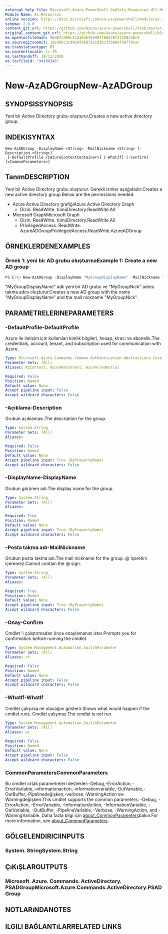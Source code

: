 ```yaml
---
external help file: Microsoft.Azure.PowerShell.Cmdlets.Resources.dll-Help.xml
Module Name: Az.Resources
online version: https://docs.microsoft.com/en-us/powershell/module/az.resources/new-azadgroup
schema: 2.0.0
content_git_url: https://github.com/Azure/azure-powershell/blob/master/src/Resources/Resources/help/New-AzADGroup.md
original_content_git_url: https://github.com/Azure/azure-powershell/blob/master/src/Resources/Resources/help/New-AzADGroup.md
ms.openlocfilehash: 98d87c060c51d19db45e907f88d39f27350248c9
ms.sourcegitcommit: 1de2b6c3c99197958fa2101bc37680e7507f91ac
ms.translationtype: MT
ms.contentlocale: tr-TR
ms.lasthandoff: 10/13/2020
ms.locfileid: "94109348"
---
```

# <span data-ttu-id="d5486-101">New-AzADGroup</span><span class="sxs-lookup"><span data-stu-id="d5486-101">New-AzADGroup</span></span>

## <span data-ttu-id="d5486-102">SYNOPSIS</span><span class="sxs-lookup"><span data-stu-id="d5486-102">SYNOPSIS</span></span>
<span data-ttu-id="d5486-103">Yeni bir Active Directory grubu oluşturur.</span><span class="sxs-lookup"><span data-stu-id="d5486-103">Creates a new active directory group.</span></span>

## <span data-ttu-id="d5486-104">INDEKI</span><span class="sxs-lookup"><span data-stu-id="d5486-104">SYNTAX</span></span>

```
New-AzADGroup -DisplayName <String> -MailNickname <String> [-Description <String>]
 [-DefaultProfile <IAzureContextContainer>] [-WhatIf] [-Confirm] [<CommonParameters>]
```

## <span data-ttu-id="d5486-105">Tanım</span><span class="sxs-lookup"><span data-stu-id="d5486-105">DESCRIPTION</span></span>
<span data-ttu-id="d5486-106">Yeni bir Active Directory grubu oluşturur. Gerekli izinler aşağıdadır:</span><span class="sxs-lookup"><span data-stu-id="d5486-106">Creates a new active directory group.Below are the permissions needed:</span></span>

- <span data-ttu-id="d5486-107">Azure Active Directory grafiği</span><span class="sxs-lookup"><span data-stu-id="d5486-107">Azure Active Directory Graph</span></span>
  - <span data-ttu-id="d5486-108">Dizin. ReadWrite. tümü</span><span class="sxs-lookup"><span data-stu-id="d5486-108">Directory.ReadWrite.All</span></span>
- <span data-ttu-id="d5486-109">Microsoft Graph</span><span class="sxs-lookup"><span data-stu-id="d5486-109">Microsoft Graph</span></span>
  - <span data-ttu-id="d5486-110">Dizin. ReadWrite. tümü</span><span class="sxs-lookup"><span data-stu-id="d5486-110">Directory.ReadWrite.All</span></span>
  - <span data-ttu-id="d5486-111">PrivilegedAccess. ReadWrite. AzureADGroup</span><span class="sxs-lookup"><span data-stu-id="d5486-111">PrivilegedAccess.ReadWrite.AzureADGroup</span></span>

## <span data-ttu-id="d5486-112">ÖRNEKLERDEN</span><span class="sxs-lookup"><span data-stu-id="d5486-112">EXAMPLES</span></span>

### <span data-ttu-id="d5486-113">Örnek 1: yeni bir AD grubu oluşturma</span><span class="sxs-lookup"><span data-stu-id="d5486-113">Example 1: Create a new AD group</span></span>

```powershell
PS C:\> New-AzADGroup -DisplayName "MyGroupDisplayName" -MailNickname "MyGroupNick"
```

<span data-ttu-id="d5486-114">"MyGroupDisplayName" adlı yeni bir AD grubu ve "MyGroupNick" adres takma adını oluşturur.</span><span class="sxs-lookup"><span data-stu-id="d5486-114">Creates a new AD group with the name "MyGroupDisplayName" and the mail nickname "MyGroupNick".</span></span>

## <span data-ttu-id="d5486-115">PARAMETRELERINE</span><span class="sxs-lookup"><span data-stu-id="d5486-115">PARAMETERS</span></span>

### <span data-ttu-id="d5486-116">-DefaultProfile</span><span class="sxs-lookup"><span data-stu-id="d5486-116">-DefaultProfile</span></span>
<span data-ttu-id="d5486-117">Azure ile iletişim için kullanılan kimlik bilgileri, hesap, kiracı ve abonelik.</span><span class="sxs-lookup"><span data-stu-id="d5486-117">The credentials, account, tenant, and subscription used for communication with Azure.</span></span>

```yaml
Type: Microsoft.Azure.Commands.Common.Authentication.Abstractions.Core.IAzureContextContainer
Parameter Sets: (All)
Aliases: AzContext, AzureRmContext, AzureCredential

Required: False
Position: Named
Default value: None
Accept pipeline input: False
Accept wildcard characters: False
```

### <span data-ttu-id="d5486-118">-Açıklama</span><span class="sxs-lookup"><span data-stu-id="d5486-118">-Description</span></span>
<span data-ttu-id="d5486-119">Grubun açıklaması.</span><span class="sxs-lookup"><span data-stu-id="d5486-119">The description for the group.</span></span>

```yaml
Type: System.String
Parameter Sets: (All)
Aliases:

Required: False
Position: Named
Default value: None
Accept pipeline input: True (ByPropertyName)
Accept wildcard characters: False
```

### <span data-ttu-id="d5486-120">-DisplayName</span><span class="sxs-lookup"><span data-stu-id="d5486-120">-DisplayName</span></span>
<span data-ttu-id="d5486-121">Grubun görünen adı.</span><span class="sxs-lookup"><span data-stu-id="d5486-121">The display name for the group.</span></span>

```yaml
Type: System.String
Parameter Sets: (All)
Aliases:

Required: True
Position: Named
Default value: None
Accept pipeline input: True (ByPropertyName)
Accept wildcard characters: False
```

### <span data-ttu-id="d5486-122">-Posta takma adı</span><span class="sxs-lookup"><span data-stu-id="d5486-122">-MailNickname</span></span>
<span data-ttu-id="d5486-123">Grubun posta takma adı.</span><span class="sxs-lookup"><span data-stu-id="d5486-123">The mail nickname for the group.</span></span> <span data-ttu-id="d5486-124">@ İşaretini içeremez.</span><span class="sxs-lookup"><span data-stu-id="d5486-124">Cannot contain the @ sign.</span></span>

```yaml
Type: System.String
Parameter Sets: (All)
Aliases:

Required: True
Position: Named
Default value: None
Accept pipeline input: True (ByPropertyName)
Accept wildcard characters: False
```

### <span data-ttu-id="d5486-125">-Onay</span><span class="sxs-lookup"><span data-stu-id="d5486-125">-Confirm</span></span>
<span data-ttu-id="d5486-126">Cmdlet 'i çalıştırmadan önce onaylamanızı ister.</span><span class="sxs-lookup"><span data-stu-id="d5486-126">Prompts you for confirmation before running the cmdlet.</span></span>

```yaml
Type: System.Management.Automation.SwitchParameter
Parameter Sets: (All)
Aliases: cf

Required: False
Position: Named
Default value: None
Accept pipeline input: False
Accept wildcard characters: False
```

### <span data-ttu-id="d5486-127">-WhatIf</span><span class="sxs-lookup"><span data-stu-id="d5486-127">-WhatIf</span></span>
<span data-ttu-id="d5486-128">Cmdlet çalışırsa ne olacağını gösterir.</span><span class="sxs-lookup"><span data-stu-id="d5486-128">Shows what would happen if the cmdlet runs.</span></span>
<span data-ttu-id="d5486-129">Cmdlet çalışmaz.</span><span class="sxs-lookup"><span data-stu-id="d5486-129">The cmdlet is not run.</span></span>

```yaml
Type: System.Management.Automation.SwitchParameter
Parameter Sets: (All)
Aliases: wi

Required: False
Position: Named
Default value: None
Accept pipeline input: False
Accept wildcard characters: False
```

### <span data-ttu-id="d5486-130">CommonParameters</span><span class="sxs-lookup"><span data-stu-id="d5486-130">CommonParameters</span></span>
<span data-ttu-id="d5486-131">Bu cmdlet ortak parametreleri destekler:-Debug,-ErrorAction,-ErrorVariable,-ınformationaction,-ınformationvariable,-OutVariable,-OutBuffer,-Pipelinedeğişken,-verbose,-WarningAction ve-Warningdeğişken.</span><span class="sxs-lookup"><span data-stu-id="d5486-131">This cmdlet supports the common parameters: -Debug, -ErrorAction, -ErrorVariable, -InformationAction, -InformationVariable, -OutVariable, -OutBuffer, -PipelineVariable, -Verbose, -WarningAction, and -WarningVariable.</span></span> <span data-ttu-id="d5486-132">Daha fazla bilgi için [about_CommonParameters](http://go.microsoft.com/fwlink/?LinkID=113216)bakın.</span><span class="sxs-lookup"><span data-stu-id="d5486-132">For more information, see [about_CommonParameters](http://go.microsoft.com/fwlink/?LinkID=113216).</span></span>

## <span data-ttu-id="d5486-133">GÖLGELENDIRICI</span><span class="sxs-lookup"><span data-stu-id="d5486-133">INPUTS</span></span>

### <span data-ttu-id="d5486-134">System. String</span><span class="sxs-lookup"><span data-stu-id="d5486-134">System.String</span></span>

## <span data-ttu-id="d5486-135">ÇıKıŞLAR</span><span class="sxs-lookup"><span data-stu-id="d5486-135">OUTPUTS</span></span>

### <span data-ttu-id="d5486-136">Microsoft. Azure. Commands. ActiveDirectory. PSADGroup</span><span class="sxs-lookup"><span data-stu-id="d5486-136">Microsoft.Azure.Commands.ActiveDirectory.PSADGroup</span></span>

## <span data-ttu-id="d5486-137">NOTLARıNDA</span><span class="sxs-lookup"><span data-stu-id="d5486-137">NOTES</span></span>

## <span data-ttu-id="d5486-138">ILGILI BAĞLANTıLAR</span><span class="sxs-lookup"><span data-stu-id="d5486-138">RELATED LINKS</span></span>
